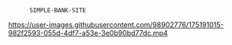           SIMPLE-BANK-SITE

https://user-images.githubusercontent.com/98902776/175191015-982f2593-055d-4df7-a53e-3e0b90bd77dc.mp4

